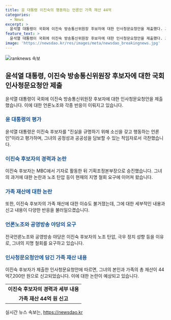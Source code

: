 ```yaml
---
title: 윤 대통령 이진숙의 행동하는 언론인 가족 재산 44억
categories:
  - News
excerpt: >
  윤석열 대통령이 국회에 이진숙 방송통신위원장 후보자에 대한 인사청문요청안을 제출했다. 그는 후보자를 진실을 규명하기 위해 소신을 갖고 행동하는 언론인으로 평가했고, 방송의 공정성과 공공성을 담보할 수 있는 적임자로 지목했다. 그러나 전국언론노조는 후보자의 노조 탄압과 극우 정치 성향 등을 이유로 자진사퇴를 요구했으며, 후보자의 가족 재산으로 총 44억7,200만 원을 신고했다. 요약 : 윤석열 대통령, 인사청문요청안 제출하며 후보자를 칭찬하고, 노조는 자진사퇴를 요구한다. 후보자의 가족 재산은 44억7,200만 원이다.
feature_text: >
  윤석열 대통령이 국회에 이진숙 방송통신위원장 후보자에 대한 인사청문요청안을 제출했다. 그는 후보자를 진실을 규명하기 위해 소신을 갖고 행동하는 언론인으로 평가했고, 방송의 공정성과 공공성을 담보할 수 있는 적임자로 지목했다. 그러나 전국언론노조는 후보자의 노조 탄압과 극우 정치 성향 등을 이유로 자진사퇴를 요구했으며, 후보자의 가족 재산으로 총 44억7,200만 원을 신고했다. 요약 : 윤석열 대통령, 인사청문요청안 제출하며 후보자를 칭찬하고, 노조는 자진사퇴를 요구한다. 후보자의 가족 재산은 44억7,200만 원이다.
image: 'https://newsdao.kr/res/images/meta/newsdao_breakingnews.jpg'
---
```


<p><img src="https://newsdao.kr/res/images/meta/newsdao_breakingnews.jpg" alt="ranknews 속보" /></p>

<h2 data-ke-size="size26">윤석열 대통령, 이진숙 방송통신위원장 후보자에 대한 국회 인사청문요청안 제출</h2>

<p data-ke-size="size16">윤석열 대통령이 국회에 이진숙 방송통신위원장 후보자에 대한 인사청문요청안을 제출했습니다. 이에 대한 언론노조와 각종 반응이 이뤄지고 있습니다.</p>

<h3><b><span style="color: #1a5490;">윤 대통령의 평가</span></b></h3>

<p data-ke-size="size16">윤석열 대통령은 이진숙 후보자를 "진실을 규명하기 위해 소신을 갖고 행동하는 언론인"이라고 평가하며, 그녀의 공정성과 공공성을 담보할 수 있는 적임자로서 극찬했습니다.</p>

<h3><b><span style="color: #1a5490;">이진숙 후보자의 경력과 논란</span></b></h3>

<p data-ke-size="size16">이진숙 후보자는 MBC에서 기자로 활동한 뒤 기획조정본부장으로 승진했습니다. 그녀의 과거에 대한 논란과 노조 탄압 등이 현재의 지명 철회 요구에 이어져 왔습니다.</p>

<h3><b><span style="color: #1a5490;">가족 재산에 대한 논란</span></b></h3>

<p data-ke-size="size16">또한, 이진숙 후보자의 가족 재산에 대한 이슈도 불거졌는데, 그에 대한 세부적인 내용과 신고 내용이 다양한 반응을 불러일으켰습니다.</p>

<h3><b><span style="color: #1a5490;">언론노조와 공영방송 야당의 요구</span></b></h3>

<p data-ke-size="size16">전국언론노조와 공영방송 야당은 이진숙 후보자의 노조 탄압, 극우 정치 성향 등을 이유로, 그녀의 지명 철회를 요구하고 있습니다.</p>

<h3><b><span style="color: #1a5490;">인사청문요청안에 담긴 가족 재산 내용</span></b></h3>

<p data-ke-size="size16">이진숙 후보자가 제출한 인사청문요청안에 따르면, 그녀의 본인과 가족의 총 재산이 44억7,200만 원으로 신고되었습니다. 이에 대한 논란이 예상되고 있습니다.</p>

<table>
  <tbody>
    <tr>
      <td style="text-align: center; height: 17px;"><b>이진숙 후보자의 경력과 세부 내용</b></td>
    </tr>
    <tr>
      <td style="text-align: center; height: 17px;"><b>가족 재산 44억 원 신고</b></td>
    </tr>
  </tbody>
</table>
실시간 뉴스 속보는, <a href="https://newsdao.kr" rel="dofollow">https://newsdao.kr</a>


